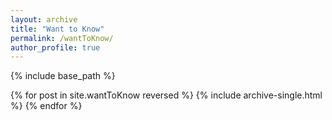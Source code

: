 ```yaml
---
layout: archive
title: "Want to Know"
permalink: /wantToKnow/
author_profile: true
---
```


{% include base_path %}

{% for post in site.wantToKnow reversed %}
  {% include archive-single.html %}
{% endfor %}
